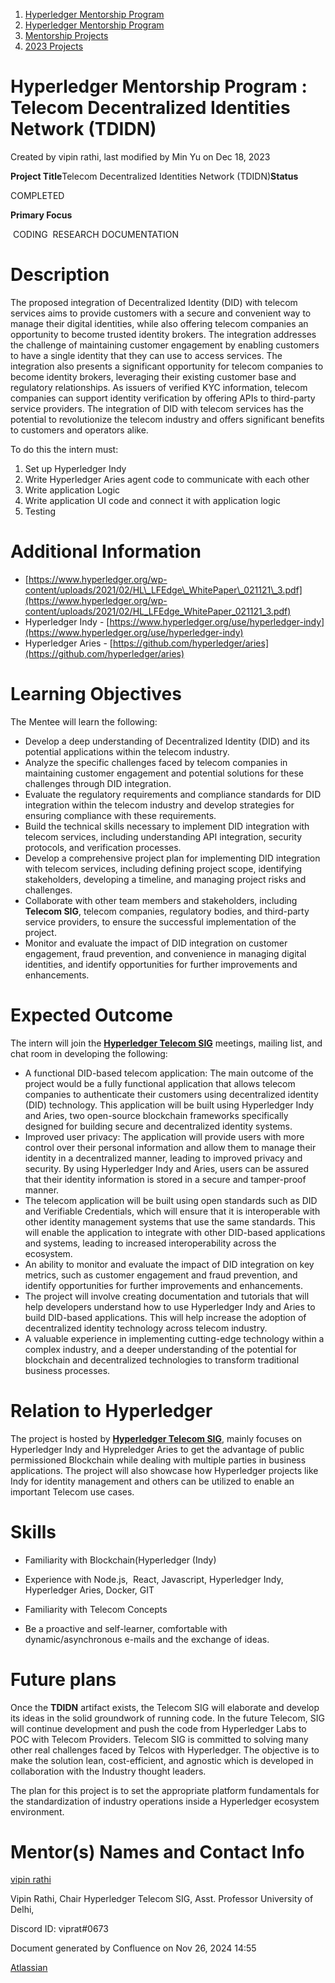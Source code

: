 1. [Hyperledger Mentorship Program](index.html)
2. [Hyperledger Mentorship Program](Hyperledger-Mentorship-Program_21954571.html)
3. [Mentorship Projects](Mentorship-Projects_21954604.html)
4. [2023 Projects](2023-Projects_21954865.html)

# Hyperledger Mentorship Program : Telecom Decentralized Identities Network (TDIDN)

Created by vipin rathi, last modified by Min Yu on Dec 18, 2023

**Project Title**Telecom Decentralized Identities Network (TDIDN)**Status**

COMPLETED

**Primary Focus**

 CODING  RESEARCH DOCUMENTATION 

# Description

The proposed integration of Decentralized Identity (DID) with telecom services aims to provide customers with a secure and convenient way to manage their digital identities, while also offering telecom companies an opportunity to become trusted identity brokers. The integration addresses the challenge of maintaining customer engagement by enabling customers to have a single identity that they can use to access services. The integration also presents a significant opportunity for telecom companies to become identity brokers, leveraging their existing customer base and regulatory relationships. As issuers of verified KYC information, telecom companies can support identity verification by offering APIs to third-party service providers. The integration of DID with telecom services has the potential to revolutionize the telecom industry and offers significant benefits to customers and operators alike.

To do this the intern must:

1. Set up Hyperledger Indy
2. Write Hyperledger Aries agent code to communicate with each other
3. Write application Logic
4. Write application UI code and connect it with application logic
5. Testing

# Additional Information

- [https://www.hyperledger.org/wp-content/uploads/2021/02/HL\_LFEdge\_WhitePaper\_021121\_3.pdf](https://www.hyperledger.org/wp-content/uploads/2021/02/HL_LFEdge_WhitePaper_021121_3.pdf)
- Hyperledger Indy - [https://www.hyperledger.org/use/hyperledger-indy](https://www.hyperledger.org/use/hyperledger-indy)
- Hyperledger Aries - [https://github.com/hyperledger/aries](https://github.com/hyperledger/aries)

# Learning Objectives

The Mentee will learn the following:

- Develop a deep understanding of Decentralized Identity (DID) and its potential applications within the telecom industry.
- Analyze the specific challenges faced by telecom companies in maintaining customer engagement and potential solutions for these challenges through DID integration.
- Evaluate the regulatory requirements and compliance standards for DID integration within the telecom industry and develop strategies for ensuring compliance with these requirements.
- Build the technical skills necessary to implement DID integration with telecom services, including understanding API integration, security protocols, and verification processes.
- Develop a comprehensive project plan for implementing DID integration with telecom services, including defining project scope, identifying stakeholders, developing a timeline, and managing project risks and challenges.
- Collaborate with other team members and stakeholders, including **Telecom SIG**, telecom companies, regulatory bodies, and third-party service providers, to ensure the successful implementation of the project.
- Monitor and evaluate the impact of DID integration on customer engagement, fraud prevention, and convenience in managing digital identities, and identify opportunities for further improvements and enhancements.

# Expected Outcome

The intern will join the [**Hyperledger Telecom SIG**](https://lf-hyperledger.atlassian.net/wiki/display/TCSIG/) meetings, mailing list, and chat room in developing the following:

- A functional DID-based telecom application: The main outcome of the project would be a fully functional application that allows telecom companies to authenticate their customers using decentralized identity (DID) technology. This application will be built using Hyperledger Indy and Aries, two open-source blockchain frameworks specifically designed for building secure and decentralized identity systems.
- Improved user privacy: The application will provide users with more control over their personal information and allow them to manage their identity in a decentralized manner, leading to improved privacy and security. By using Hyperledger Indy and Aries, users can be assured that their identity information is stored in a secure and tamper-proof manner.
- The telecom application will be built using open standards such as DID and Verifiable Credentials, which will ensure that it is interoperable with other identity management systems that use the same standards. This will enable the application to integrate with other DID-based applications and systems, leading to increased interoperability across the ecosystem.
- An ability to monitor and evaluate the impact of DID integration on key metrics, such as customer engagement and fraud prevention, and identify opportunities for further improvements and enhancements.
- The project will involve creating documentation and tutorials that will help developers understand how to use Hyperledger Indy and Aries to build DID-based applications. This will help increase the adoption of decentralized identity technology across telecom industry.
- A valuable experience in implementing cutting-edge technology within a complex industry, and a deeper understanding of the potential for blockchain and decentralized technologies to transform traditional business processes.

# Relation to Hyperledger

The project is hosted by [**Hyperledger Telecom SIG**](https://lf-hyperledger.atlassian.net/wiki/display/TCSIG//Telecom+SIG), mainly focuses on Hyperledger Indy and Hypreledger Aries to get the advantage of public permissioned Blockchain while dealing with multiple parties in business applications. The project will also showcase how Hyperledger projects like Indy for identity management and others can be utilized to enable an important Telecom use cases.

# Skills

- Familiarity with Blockchain(Hyperledger (Indy)
- Experience with Node.js,  React, Javascript, Hyperledger Indy, Hyperledger Aries, Docker, GIT
  
- Familiarity with Telecom Concepts
- Be a proactive and self-learner, comfortable with dynamic/asynchronous e-mails and the exchange of ideas.

# Future plans

Once the **TDIDN** artifact exists, the Telecom SIG will elaborate and develop its ideas in the solid groundwork of running code. In the future Telecom, SIG will continue development and push the code from Hyperledger Labs to POC with Telecom Providers. Telecom SIG is committed to solving many other real challenges faced by Telcos with Hyperledger. The objective is to make the solution lean, cost-efficient, and agnostic which is developed in collaboration with the Industry thought leaders.

The plan for this project is to set the appropriate platform fundamentals for the standardization of industry operations inside a Hyperledger ecosystem environment.

# Mentor(s) Names and Contact Info

[vipin rathi](https://lf-hyperledger.atlassian.net/wiki/people/557058:4421c2a6-4e3f-4a8d-b3cf-7d4b94901e04?ref=confluence) 

Vipin Rathi, Chair Hyperledger Telecom SIG, Asst. Professor University of Delhi,

Discord ID: viprat#0673

Document generated by Confluence on Nov 26, 2024 14:55

[Atlassian](http://www.atlassian.com/)
